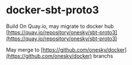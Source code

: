 # docker-sbt-proto3

Build On Quay.io, may migrate to docker hub
[https://quay.io/repository/onesky/sbt-proto3](https://quay.io/repository/onesky/sbt-proto3)

May merge to [https://github.com/onesky/docker](https://github.com/onesky/docker) branchs
